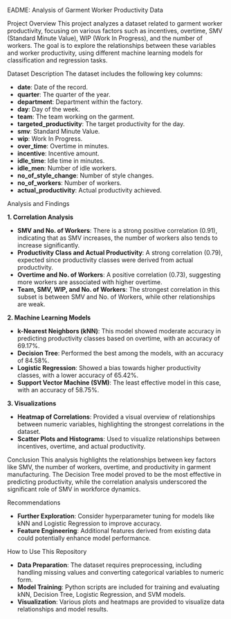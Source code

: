 EADME: Analysis of Garment Worker Productivity Data

Project Overview
This project analyzes a dataset related to garment worker productivity, focusing on various factors such as incentives, overtime, SMV (Standard Minute Value), WIP (Work In Progress), and the number of workers. The goal is to explore the relationships between these variables and worker productivity, using different machine learning models for classification and regression tasks.

Dataset Description
The dataset includes the following key columns:
- **date**: Date of the record.
- **quarter**: The quarter of the year.
- **department**: Department within the factory.
- **day**: Day of the week.
- **team**: The team working on the garment.
- **targeted_productivity**: The target productivity for the day.
- **smv**: Standard Minute Value.
- **wip**: Work In Progress.
- **over_time**: Overtime in minutes.
- **incentive**: Incentive amount.
- **idle_time**: Idle time in minutes.
- **idle_men**: Number of idle workers.
- **no_of_style_change**: Number of style changes.
- **no_of_workers**: Number of workers.
- **actual_productivity**: Actual productivity achieved.

Analysis and Findings

**1. Correlation Analysis**
- **SMV and No. of Workers**: There is a strong positive correlation (0.91), indicating that as SMV increases, the number of workers also tends to increase significantly.
- **Productivity Class and Actual Productivity**: A strong correlation (0.79), expected since productivity classes were derived from actual productivity.
- **Overtime and No. of Workers**: A positive correlation (0.73), suggesting more workers are associated with higher overtime.
- **Team, SMV, WIP, and No. of Workers**: The strongest correlation in this subset is between SMV and No. of Workers, while other relationships are weak.

**2. Machine Learning Models**
- **k-Nearest Neighbors (kNN)**: This model showed moderate accuracy in predicting productivity classes based on overtime, with an accuracy of 69.17%.
- **Decision Tree**: Performed the best among the models, with an accuracy of 84.58%.
- **Logistic Regression**: Showed a bias towards higher productivity classes, with a lower accuracy of 65.42%.
- **Support Vector Machine (SVM)**: The least effective model in this case, with an accuracy of 58.75%.

**3. Visualizations**
- **Heatmap of Correlations**: Provided a visual overview of relationships between numeric variables, highlighting the strongest correlations in the dataset.
- **Scatter Plots and Histograms**: Used to visualize relationships between incentives, overtime, and actual productivity.

Conclusion
This analysis highlights the relationships between key factors like SMV, the number of workers, overtime, and productivity in garment manufacturing. The Decision Tree model proved to be the most effective in predicting productivity, while the correlation analysis underscored the significant role of SMV in workforce dynamics.

Recommendations
- **Further Exploration**: Consider hyperparameter tuning for models like kNN and Logistic Regression to improve accuracy.
- **Feature Engineering**: Additional features derived from existing data could potentially enhance model performance.

How to Use This Repository
- **Data Preparation**: The dataset requires preprocessing, including handling missing values and converting categorical variables to numeric form.
- **Model Training**: Python scripts are included for training and evaluating kNN, Decision Tree, Logistic Regression, and SVM models.
- **Visualization**: Various plots and heatmaps are provided to visualize data relationships and model results.


